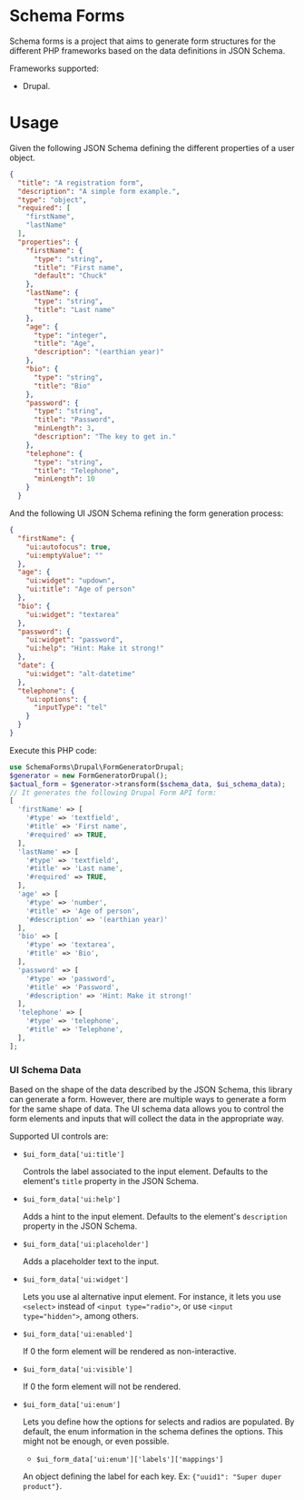 # Schema Forms
Schema forms is a project that aims to generate form structures for the different PHP frameworks based on the data definitions in JSON Schema.

Frameworks supported:
  - Drupal.

# Usage
Given the following JSON Schema defining the different properties of a user object.
```json
{
  "title": "A registration form",
  "description": "A simple form example.",
  "type": "object",
  "required": [
    "firstName",
    "lastName"
  ],
  "properties": {
    "firstName": {
      "type": "string",
      "title": "First name",
      "default": "Chuck"
    },
    "lastName": {
      "type": "string",
      "title": "Last name"
    },
    "age": {
      "type": "integer",
      "title": "Age",
      "description": "(earthian year)"
    },
    "bio": {
      "type": "string",
      "title": "Bio"
    },
    "password": {
      "type": "string",
      "title": "Password",
      "minLength": 3,
      "description": "The key to get in."
    },
    "telephone": {
      "type": "string",
      "title": "Telephone",
      "minLength": 10
    }
  }
```

And the following UI JSON Schema refining the form generation process:
```json
{
  "firstName": {
    "ui:autofocus": true,
    "ui:emptyValue": ""
  },
  "age": {
    "ui:widget": "updown",
    "ui:title": "Age of person"
  },
  "bio": {
    "ui:widget": "textarea"
  },
  "password": {
    "ui:widget": "password",
    "ui:help": "Hint: Make it strong!"
  },
  "date": {
    "ui:widget": "alt-datetime"
  },
  "telephone": {
    "ui:options": {
      "inputType": "tel"
    }
  }
}
```

Execute this PHP code:
```php
use SchemaForms\Drupal\FormGeneratorDrupal;
$generator = new FormGeneratorDrupal();
$actual_form = $generator->transform($schema_data, $ui_schema_data);
// It generates the following Drupal Form API form:
[
  'firstName' => [
    '#type' => 'textfield',
    '#title' => 'First name',
    '#required' => TRUE,
  ],
  'lastName' => [
    '#type' => 'textfield',
    '#title' => 'Last name',
    '#required' => TRUE,
  ],
  'age' => [
    '#type' => 'number',
    '#title' => 'Age of person',
    '#description' => '(earthian year)'
  ],
  'bio' => [
    '#type' => 'textarea',
    '#title' => 'Bio',
  ],
  'password' => [
    '#type' => 'password',
    '#title' => 'Password',
    '#description' => 'Hint: Make it strong!'
  ],
  'telephone' => [
    '#type' => 'telephone',
    '#title' => 'Telephone',
  ],
];
```

### UI Schema Data
Based on the shape of the data described by the JSON Schema, this library can generate a form.
However, there are multiple ways to generate a form for the same shape of data. The UI schema data
allows you to control the form elements and inputs that will collect the data in the appropriate way.

Supported UI controls are:

  - `$ui_form_data['ui:title']`

    Controls the label associated to the input element. Defaults to the element's `title` property in the JSON Schema. 
  - `$ui_form_data['ui:help']`

    Adds a hint to the input element. Defaults to the element's `description` property in the JSON Schema.
  - `$ui_form_data['ui:placeholder']`

    Adds a placeholder text to the input.
  - `$ui_form_data['ui:widget']`

    Lets you use al alternative input element. For instance, it lets you use `<select>` instead of
    `<input type="radio">`, or use `<input type="hidden">`, among others.
  - `$ui_form_data['ui:enabled']`

    If 0 the form element will be rendered as non-interactive.
  - `$ui_form_data['ui:visible']`

    If 0 the form element will not be rendered.
  - `$ui_form_data['ui:enum']`

    Lets you define how the options for selects and radios are populated. By default, the enum information in the schema
    defines the options. This might not be enough, or even possible.
    - `$ui_form_data['ui:enum']['labels']['mappings']`

    An object defining the label for each key. Ex: `{"uuid1": "Super duper product"}`.
